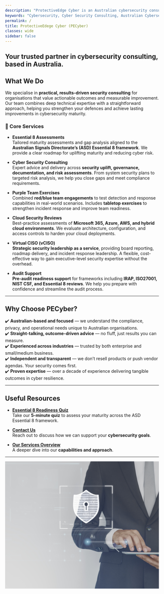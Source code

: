 ```yaml
---
description: "ProtectiveEdge Cyber is an Australian cybersecurity consultancy delivering Essential 8, vCISO, cloud security, audit support, and incident response services for SMEs and government."
keywords: "Cybersecurity, Cyber Security Consulting, Australian Cybersecurity, E8 Assessment, Essential 8 Maturity, ASD Essential Eight, Purple Team Exercises, Red Team Testing, Blue Team Analysis, Cloud Security, Microsoft 365 Security, Azure Hardening, AWS Security Review, Virtual CISO, vCISO Australia, Audit Preparation, IRAP Compliance, ISO27001 Support, NIST Cybersecurity Framework, Security Hardening, Cybersecurity Posture, Cybersecurity Leadership, Proactive Cybersecurity, Reactive Cybersecurity, Cyber Risk Management, Tabletop Exercises, Incident Response Planning, Cybersecurity Services, Consulting Services Australia, Canberra Cybersecurity, Government Cybersecurity, Cyber Strategy for SMBs, Australian Business Cybersecurity"
permalink: /
title: ProtectiveEdege Cyber (PECyber)
classes: wide
sidebar: false
---
```


Your trusted partner in cybersecurity consulting, based in Australia.
---

## What We Do  

We specialise in **practical, results-driven security consulting** for organisations that value actionable outcomes and measurable improvement. Our team combines deep technical expertise with a straightforward approach, helping you strengthen your defences and achieve lasting improvements in cybersecurity maturity.  

### 🔐 Core Services  

- **Essential 8 Assessments**  
  Tailored maturity assessments and gap analysis aligned to the **Australian Signals Directorate’s (ASD) Essential 8 framework**. We provide a clear roadmap for uplifting maturity and reducing cyber risk.  

- **Cyber Security Consulting**  
  Expert advice and delivery across **security uplift, governance, documentation, and risk assessments**. From system security plans to targeted risk analysis, we help you close gaps and meet compliance requirements.  

- **Purple Team Exercises**  
  Combined **red/blue team engagements** to test detection and response capabilities in real-world scenarios. Includes **tabletop exercises** to strengthen incident response and improve team readiness.  

- **Cloud Security Reviews**  
  Best-practice assessments of **Microsoft 365, Azure, AWS, and hybrid cloud environments**. We evaluate architecture, configuration, and access controls to harden your cloud deployments.  

- **Virtual CISO (vCISO)**  
  **Strategic security leadership as a service**, providing board reporting, roadmap delivery, and incident response leadership. A flexible, cost-effective way to gain executive-level security expertise without the overhead.  

- **Audit Support**  
  **Pre-audit readiness support** for frameworks including **IRAP, ISO27001, NIST CSF, and Essential 8 reviews**. We help you prepare with confidence and streamline the audit process.  

---

## Why Choose PECyber?  

✔️ **Australian-based and focused** — we understand the compliance, privacy, and operational needs unique to Australian organisations.  
✔️ **Straight-talking, outcome-driven advice** — no fluff, just results you can measure.  
✔️ **Experienced across industries** — trusted by both enterprise and small/medium business.  
✔️ **Independent and transparent** — we don’t resell products or push vendor agendas. Your security comes first.  
✔️ **Proven expertise** — over a decade of experience delivering tangible outcomes in cyber resilience.  

---

## Useful Resources  

- [**Essential 8 Readiness Quiz**](/survey/)  
  Take our **5-minute quiz** to assess your maturity across the ASD Essential 8 framework.  

- [**Contact Us**](/contact/)  
  Reach out to discuss how we can support your **cybersecurity goals**.  

- [**Our Services Overview**](/services/)  
  A deeper dive into our **capabilities and approach**.  

---

![PECyber Security Illustration](/assets/security_new.jpg "Security")
